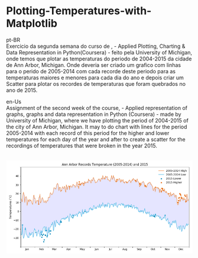 # Plotting-Temperatures-with-Matplotlib
pt-BR
<br/>
Exercicio da segunda semana do curso de , - Applied Plotting, Charting & Data Representation in Python(Coursera) - feito pela University of Michigan, onde temos que plotar as temperaturas do periodo de 2004-2015 da cidade de Ann Arbor, Michigan. Onde deveria ser criado um grafico com linhas para o perido de 2005-2014 com cada recorde deste periodo para as temperaturas maiores e menores para cada dia do ano e depois criar um Scatter para plotar os recordes de temperaturas que foram quebrados no ano de 2015.

en-Us
<br/>
Assignment of the second week of the course, - Applied representation of graphs, graphs and data representation in Python (Coursera) - made by University of Michigan, where we have plotting the period of 2004-2015 of the city of Ann Arbor, Michigan. It may to do chart with lines for the period 2005-2014 with each record of this period for the higher and lower temperatures for each day of the year and after to create a scatter for the recordings of temperatures that were broken in the year 2015.

<br/>
<img src="download.png"></img>
